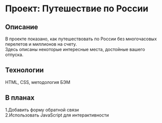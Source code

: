 # Проект: Путешествие по России
## Описание
В проекте показано, как путешествовать по России без многочасовых перелетов и миллионов на счету.  
Здесь описаны некоторые интересные места, достойные вашего отпуска.
## Технологии  
HTML, CSS, методология БЭМ
## В планах
1.Добавить форму обратной связи  
2.Использовать JavaScript для интерактивности
